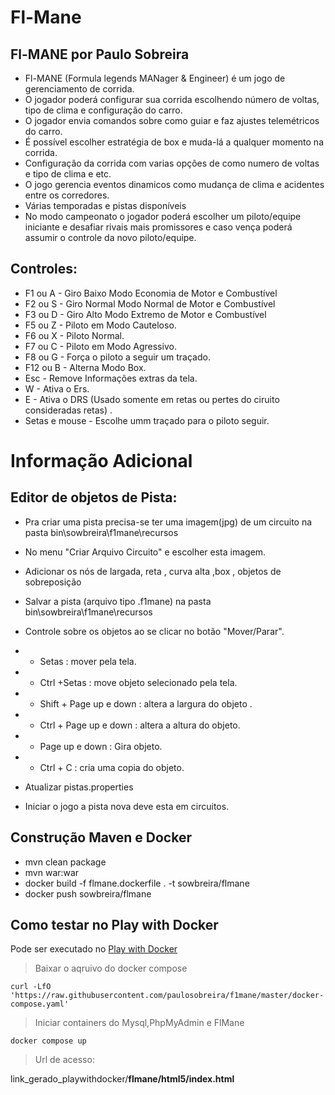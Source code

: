 # Fl-Mane

## Fl-MANE por Paulo Sobreira
- Fl-MANE (Formula legends MANager & Engineer) é um jogo de gerenciamento de corrida.
- O jogador poderá configurar sua corrida escolhendo número de voltas, tipo de clima e configuração do carro.
- O jogador envia comandos sobre como guiar e faz ajustes telemétricos do carro.
- É possível escolher estratégia de box e muda-lá a qualquer momento na corrida.
- Configuração da corrida com varias opções de como numero de voltas e tipo de clima e etc.
- O jogo gerencia eventos dinamicos como mudança de clima e acidentes entre os corredores.
- Várias temporadas e pistas disponíveis
- No modo campeonato o jogador poderá escolher um piloto/equipe iniciante e desafiar rivais mais promissores  e caso vença poderá assumir o controle da novo piloto/equipe.

## Controles:

- F1 ou A - Giro Baixo Modo Economia de Motor e Combustível
- F2 ou S - Giro Normal Modo Normal de Motor e Combustível
- F3 ou D - Giro Alto Modo Extremo de Motor e Combustível
- F5 ou Z - Piloto em Modo Cauteloso.
- F6 ou X - Piloto Normal.
- F7 ou C - Piloto em Modo Agressivo.
- F8 ou G - Força o piloto a seguir um traçado.
- F12 ou B - Alterna Modo Box.
- Esc - Remove Informações extras da tela.
- W - Ativa o Ers.
- E - Ativa o DRS (Usado somente em retas ou pertes do ciruito consideradas retas) .
- Setas e mouse - Escolhe umm traçado para o piloto seguir.

# Informação Adicional

## Editor de objetos de Pista:

- Pra criar uma pista precisa-se ter uma imagem(jpg) de um circuito na pasta bin\sowbreira\f1mane\recursos 
- No menu "Criar Arquivo Circuito" e escolher esta imagem.
- Adicionar os nós de largada, reta , curva alta ,box , objetos de sobreposição
- Salvar a pista (arquivo tipo .f1mane) na pasta bin\sowbreira\f1mane\recursos

- Controle sobre os objetos ao se clicar no botão "Mover/Parar".
- - Setas : mover pela tela.
- - Ctrl +Setas :  move objeto selecionado pela tela.
- - Shift + Page up e down : altera a  largura do objeto .
- - Ctrl + Page up e down : altera a  altura do objeto.
- - Page up e down : Gira objeto.
- - Ctrl + C :  cria uma copia do objeto.

- Atualizar pistas.properties
- Iniciar o jogo a pista nova deve esta em circuitos.


## Construção Maven e Docker

- mvn clean package
- mvn war:war
- docker build -f flmane.dockerfile . -t sowbreira/flmane
- docker push sowbreira/flmane

## Como testar no Play with Docker

Pode ser executado no [Play with Docker](https://labs.play-with-docker.com/)

>Baixar o aqruivo do docker compose
```
curl -LfO 'https://raw.githubusercontent.com/paulosobreira/f1mane/master/docker-compose.yaml'
```

>Iniciar containers do Mysql,PhpMyAdmin e FlMane
```
docker compose up
```

>Url de acesso:

link_gerado_playwithdocker/**flmane/html5/index.html**